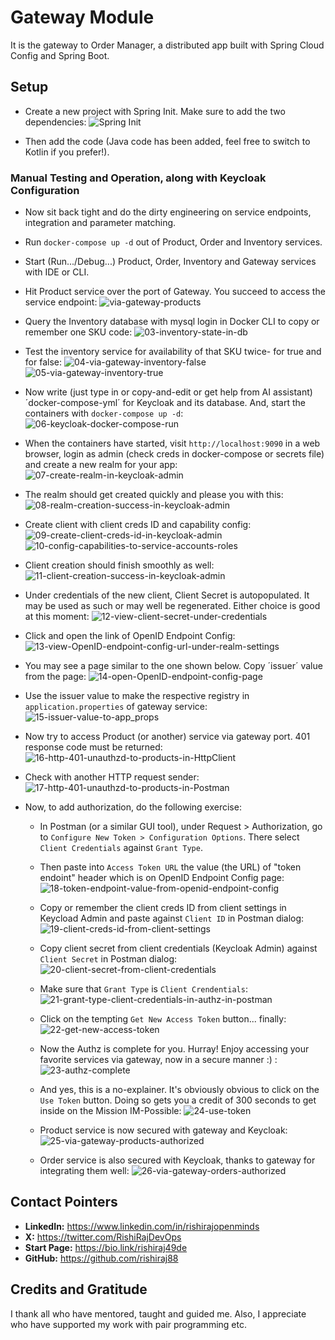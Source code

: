 # Gateway Module
It is the gateway to Order Manager, a distributed app built with Spring Cloud Config and Spring Boot.

## Setup
- Create a new project with Spring Init. Make sure to add the two dependencies:
![Spring Init](../assets/gateway/01-spring-init.png)

- Then add the code (Java code has been added, feel free to switch to Kotlin if you prefer!).

### Manual Testing and Operation, along with Keycloak Configuration
- Now sit back tight and do the dirty engineering on service endpoints, integration and parameter matching.

- Run `docker-compose up -d` out of Product, Order and Inventory services.
- Start (Run.../Debug...) Product, Order, Inventory and Gateway services with IDE or CLI.
- Hit Product service over the port of Gateway. You succeed to access the service endpoint:
![via-gateway-products](../assets/gateway/02-via-gateway-products.png)

- Query the Inventory database with mysql login in Docker CLI to copy or remember one SKU code:
![03-inventory-state-in-db](../assets/gateway/03-inventory-state-in-db.png)

- Test the inventory service for availability of that SKU twice- for true and for false:
![04-via-gateway-inventory-false](../assets/gateway/04-via-gateway-inventory-false.png)
![05-via-gateway-inventory-true](../assets/gateway/05-via-gateway-inventory-true.png)

- Now write (just type in or copy-and-edit or get help from AI assistant) ´docker-compose-yml´ for Keycloak and its database. And, start the containers with `docker-compose up -d`:
![06-keycloak-docker-compose-run](../assets/gateway/06-keycloak-docker-compose-run.png)

- When the containers have started, visit `http://localhost:9090` in a web browser, login as admin (check creds in docker-compose or secrets file) and create a new realm for your app:
![07-create-realm-in-keycloak-admin](../assets/gateway/07-create-realm-in-keycloak-admin.png)

- The realm should get created quickly and please you with this:
![08-realm-creation-success-in-keycloak-admin](../assets/gateway/08-realm-creation-success-in-keycloak-admin.png)

- Create client with client creds ID and capability config:
![09-create-client-creds-id-in-keycloak-admin](../assets/gateway/09-create-client-creds-id-in-keycloak-admin.png)
![10-config-capabilities-to-service-accounts-roles](../assets/gateway/10-config-capabilities-to-service-accounts-roles.png)

- Client creation should finish smoothly as well:
![11-client-creation-success-in-keycloak-admin](../assets/gateway/11-client-creation-success-in-keycloak-admin.png)

- Under credentials of the new client, Client Secret is autopopulated. It may be used as such or may well be regenerated. Either choice is good at this moment:
![12-view-client-secret-under-credentials](../assets/gateway/12-view-client-secret-under-credentials.png)

- Click and open the link of OpenID Endpoint Config:
![13-view-OpenID-endpoint-config-url-under-realm-settings](../assets/gateway/13-view-OpenID-endpoint-config-url-under-realm-settings.png)
- You may see a page similar to the one shown below. Copy ´issuer´ value from the page:
![14-open-OpenID-endpoint-config-page](../assets/gateway/14-open-OpenID-endpoint-config-page.png)

- Use the issuer value to make the respective registry in `application.properties` of gateway service:
![15-issuer-value-to-app_props](../assets/gateway/15-issuer-value-to-app_props.png)

- Now try to access Product (or another) service via gateway port. 401 response code must be returned:
![16-http-401-unauthzd-to-products-in-HttpClient](../assets/gateway/16-http-401-unauthzd-to-products-in-HttpClient.png)

- Check with another HTTP request sender:
![17-http-401-unauthzd-to-products-in-Postman](../assets/gateway/17-http-401-unauthzd-to-products-in-Postman.png)

- Now, to add authorization, do the following exercise:
  - In Postman (or a similar GUI tool), under Request > Authorization, go to `Configure New Token > Configuration Options`. There select `Client Credentials` against `Grant Type`.
  - Then paste into `Access Token URL` the value (the URL) of "token endoint" header which is on OpenID Endpoint Config page:
![18-token-endpoint-value-from-openid-endpoint-config](../assets/gateway/18-token-endpoint-value-from-openid-endpoint-config.png)
  - Copy or remember the client creds ID from client settings in Keycload Admin and paste against `Client ID` in Postman dialog:
![19-client-creds-id-from-client-settings](../assets/gateway/19-client-creds-id-from-client-settings.png)

  - Copy client secret from client credentials (Keycloak Admin) against `Client Secret` in Postman dialog:
![20-client-secret-from-client-credentials](../assets/gateway/20-client-secret-from-client-credentials.png)

  - Make sure that `Grant Type` is `Client Crendentials`:
![21-grant-type-client-credentials-in-authz-in-postman](../assets/gateway/21-grant-type-client-credentials-in-authz-in-postman.png)

  - Click on the tempting `Get New Access Token` button... finally:
![22-get-new-access-token](../assets/gateway/22-get-new-access-token.png)

  - Now the Authz is complete for you. Hurray! Enjoy accessing your favorite services via gateway, now in a secure manner :) :
![23-authz-complete](../assets/gateway/23-authz-complete.png)

  - And yes, this is a no-explainer. It's obviously obvious to click on the `Use Token` button. Doing so gets you a credit of 300 seconds to get inside on the Mission IM-Possible:
![24-use-token](../assets/gateway/24-use-token.png)

  - Product service is now secured with gateway and Keycloak:
![25-via-gateway-products-authorized](../assets/gateway/25-via-gateway-products-authorized.png)

  - Order service is also secured with Keycloak, thanks to gateway for integrating them well:
![26-via-gateway-orders-authorized](../assets/gateway/26-via-gateway-orders-authorized.png)

## Contact Pointers
- **LinkedIn:** <https://www.linkedin.com/in/rishirajopenminds>
- **X:** <https://twitter.com/RishiRajDevOps>
- **Start Page:** <https://bio.link/rishiraj49de>
- **GitHub:** <https://github.com/rishiraj88>

## Credits and Gratitude
I thank all who have mentored, taught and guided me. Also, I appreciate who have supported my work with pair programming etc.
